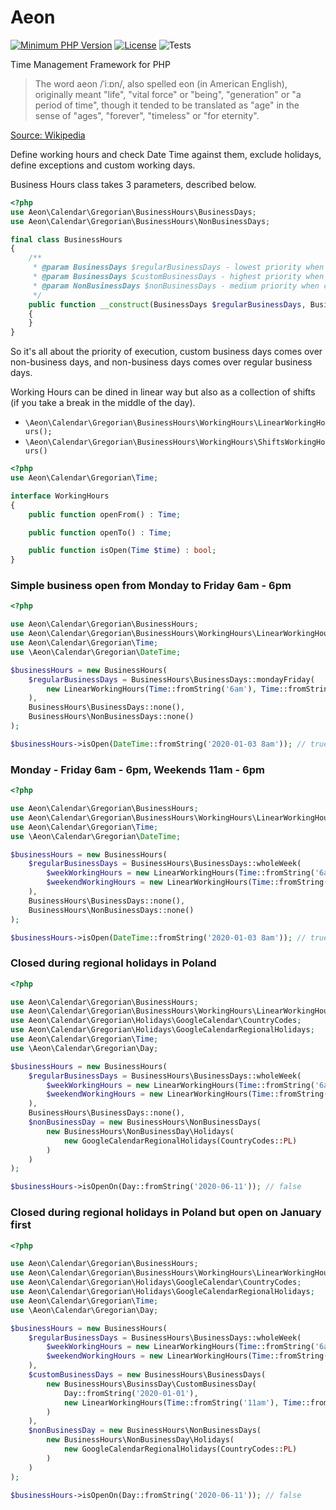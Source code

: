 # Aeon 

[![Minimum PHP Version](https://img.shields.io/badge/php-%3E%3D%207.4-8892BF.svg)](https://php.net/)
[![License](https://poser.pugx.org/aeon-php/business-hours/license)](//packagist.org/packages/aeon-php/business-hours)
![Tests](https://github.com/aeon-php/business-hours/workflows/Tests/badge.svg?branch=1.x)


Time Management Framework for PHP

> The word aeon /ˈiːɒn/, also spelled eon (in American English), originally meant "life", "vital force" or "being", 
> "generation" or "a period of time", though it tended to be translated as "age" in the sense of "ages", "forever", 
> "timeless" or "for eternity".

[Source: Wikipedia](https://en.wikipedia.org/wiki/Aeon) 

Define working hours and check Date Time against them, exclude holidays, 
define exceptions and custom working days. 

Business Hours class takes 3 parameters, described below. 

```php
<?php
use Aeon\Calendar\Gregorian\BusinessHours\BusinessDays;
use Aeon\Calendar\Gregorian\BusinessHours\NonBusinessDays;

final class BusinessHours
{
    /**
     * @param BusinessDays $regularBusinessDays - lowest priority when checking open hours, overwrites nothing
     * @param BusinessDays $customBusinessDays - highest priority when checking open hours, overwrites business days and non business days
     * @param NonBusinessDays $nonBusinessDays - medium priority when checking open hours, overwrites regular business days
     */
    public function __construct(BusinessDays $regularBusinessDays, BusinessDays $customBusinessDays, NonBusinessDays $nonBusinessDays)
    {
    }
}
``` 

So it's all about the priority of execution, custom business days comes over non-business days,
and non-business days comes over regular business days. 

Working Hours can be dined in linear way but also as a collection of shifts (if you take a break in the middle of the day).

* `\Aeon\Calendar\Gregorian\BusinessHours\WorkingHours\LinearWorkingHours();`
* `\Aeon\Calendar\Gregorian\BusinessHours\WorkingHours\ShiftsWorkingHours()`

```php
<?php
use Aeon\Calendar\Gregorian\Time;

interface WorkingHours
{
    public function openFrom() : Time;

    public function openTo() : Time;

    public function isOpen(Time $time) : bool;
}
```

### Simple business open from Monday to Friday 6am - 6pm 

```php
<?php

use Aeon\Calendar\Gregorian\BusinessHours;
use Aeon\Calendar\Gregorian\BusinessHours\WorkingHours\LinearWorkingHours;
use Aeon\Calendar\Gregorian\Time;
use \Aeon\Calendar\Gregorian\DateTime;

$businessHours = new BusinessHours(
    $regularBusinessDays = BusinessHours\BusinessDays::mondayFriday(
        new LinearWorkingHours(Time::fromString('6am'), Time::fromString('6pm'))
    ),
    BusinessHours\BusinessDays::none(),
    BusinessHours\NonBusinessDays::none()
);

$businessHours->isOpen(DateTime::fromString('2020-01-03 8am')); // true
```

### Monday - Friday 6am - 6pm, Weekends 11am - 6pm 

```php
<?php

use Aeon\Calendar\Gregorian\BusinessHours;
use Aeon\Calendar\Gregorian\BusinessHours\WorkingHours\LinearWorkingHours;
use Aeon\Calendar\Gregorian\Time;
use \Aeon\Calendar\Gregorian\DateTime;

$businessHours = new BusinessHours(
    $regularBusinessDays = BusinessHours\BusinessDays::wholeWeek(
        $weekWorkingHours = new LinearWorkingHours(Time::fromString('6am'), Time::fromString('6pm')),
        $weekendWorkingHours = new LinearWorkingHours(Time::fromString('11am'), Time::fromString('6pm'))
    ),
    BusinessHours\BusinessDays::none(),
    BusinessHours\NonBusinessDays::none()
);

$businessHours->isOpen(DateTime::fromString('2020-01-03 8am')); // true
```
### Closed during regional holidays in Poland

```php
<?php

use Aeon\Calendar\Gregorian\BusinessHours;
use Aeon\Calendar\Gregorian\BusinessHours\WorkingHours\LinearWorkingHours;
use Aeon\Calendar\Gregorian\Holidays\GoogleCalendar\CountryCodes;
use Aeon\Calendar\Gregorian\Holidays\GoogleCalendarRegionalHolidays;
use Aeon\Calendar\Gregorian\Time;
use \Aeon\Calendar\Gregorian\Day;

$businessHours = new BusinessHours(
    $regularBusinessDays = BusinessHours\BusinessDays::wholeWeek(
        $weekWorkingHours = new LinearWorkingHours(Time::fromString('6am'), Time::fromString('6pm')),
        $weekendWorkingHours = new LinearWorkingHours(Time::fromString('11am'), Time::fromString('6pm'))
    ),
    BusinessHours\BusinessDays::none(),
    $nonBusinessDay = new BusinessHours\NonBusinessDays(
        new BusinessHours\NonBusinessDay\Holidays(
            new GoogleCalendarRegionalHolidays(CountryCodes::PL)
        )
    )
);

$businessHours->isOpenOn(Day::fromString('2020-06-11')); // false
```

### Closed during regional holidays in Poland but open on January first

```php
<?php

use Aeon\Calendar\Gregorian\BusinessHours;
use Aeon\Calendar\Gregorian\BusinessHours\WorkingHours\LinearWorkingHours;
use Aeon\Calendar\Gregorian\Holidays\GoogleCalendar\CountryCodes;
use Aeon\Calendar\Gregorian\Holidays\GoogleCalendarRegionalHolidays;
use Aeon\Calendar\Gregorian\Time;
use \Aeon\Calendar\Gregorian\Day;

$businessHours = new BusinessHours(
    $regularBusinessDays = BusinessHours\BusinessDays::wholeWeek(
        $weekWorkingHours = new LinearWorkingHours(Time::fromString('6am'), Time::fromString('6pm')),
        $weekendWorkingHours = new LinearWorkingHours(Time::fromString('11am'), Time::fromString('6pm'))
    ),
    $customBusinessDays = new BusinessHours\BusinessDays(
        new BusinessHours\BusinssDay\CustomBusinessDay(
            Day::fromString('2020-01-01'),
            new LinearWorkingHours(Time::fromString('11am'), Time::fromString('3pm'))
        )
    ),
    $nonBusinessDay = new BusinessHours\NonBusinessDays(
        new BusinessHours\NonBusinessDay\Holidays(
            new GoogleCalendarRegionalHolidays(CountryCodes::PL)
        )
    )
);

$businessHours->isOpenOn(Day::fromString('2020-06-11')); // false
```